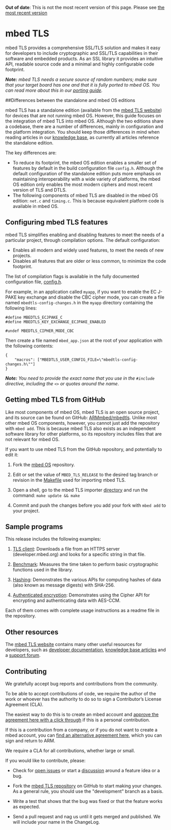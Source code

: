 <span class="warnings">**Out of date**: This is not the most recent version of this page. Please see [the most recent version](https://os.mbed.com/docs/latest/reference/tls.html)</span>
# mbed TLS

mbed TLS provides a comprehensive SSL/TLS solution and makes it easy for developers to include cryptographic and SSL/TLS capabilities in their software and embedded products. As an SSL library it provides an intuitive API, readable source code and a minimal and highly configurable code footprint.

<span class="notes">_**Note:** mbed TLS needs a secure source of random numbers; make sure that your target board has one and that it is fully ported to mbed OS. You can read more about this in our [porting guide](https://docs.mbed.com/docs/mbed-os-handbook/en/latest/advanced/porting_guide/)._</span>

##Differences between the standalone and mbed OS editions

mbed TLS has a standalone edition (available from the [mbed TLS website](https://tls.mbed.org/download)) for devices that are not running mbed OS. However, this guide focuses on the integration of mbed TLS into mbed OS. Although the two editions share a codebase, there are a number of differences, mainly in configuration and the platform integration. You should keep those differences in mind when reading articles in our [knowledge base](https://tls.mbed.org/kb), as currently all articles reference the standalone edition.

The key differences are:

- To reduce its footprint, the mbed OS edition enables a smaller set of features by default in the build configuration file `config.h`. Although the default configuration of the standalone edition puts more emphasis on maintaining interoperability with a wide variety of platforms, the mbed OS edition only enables the most modern ciphers and most recent version of TLS and DTLS.
- The following components of mbed TLS are disabled in the mbed OS edition: `net.c` and `timing.c`. This is because equivalent platform code is available in mbed OS.

## Configuring mbed TLS features

mbed TLS simplifies enabling and disabling features to meet the needs of a particular project, through compilation options. The default configuration:

- Enables all modern and widely used features, to meet the needs of new projects.
- Disables all features that are older or less common, to minimize the code footprint.

The list of compilation flags is available in the fully documented configuration file, [config.h](https://github.com/ARMmbed/mbedtls/blob/development/include/mbedtls/config.h).

For example, in an application called `myapp`, if you want to enable the EC J-PAKE key exchange and disable the CBC cipher mode, you can create a file named  `mbedtls-config-changes.h` in the `myapp` directory containing the following lines:

    #define MBEDTLS_ECJPAKE_C
    #define MBEDTLS_KEY_EXCHANGE_ECJPAKE_ENABLED

    #undef MBEDTLS_CIPHER_MODE_CBC

Then create a file named `mbed_app.json` at the root of your application with the following contents:

    {
        "macros": ["MBEDTLS_USER_CONFIG_FILE=\"mbedtls-config-changes.h\""]
    }

<span class="notes">_**Note:** You need to provide the exact name that you use in the `#include` directive, including the `<>` or quotes around the name_.

## Getting mbed TLS from GitHub

Like most components of mbed OS, mbed TLS is an open source project, and its source can be found on GitHub: [ARMmbed/mbedtls](https://github.com/ARMmbed/mbedtls). Unlike most other mbed OS components, however, you cannot just add the repository with `mbed add`. This is because mbed TLS also exists as an independent software library for other platforms, so its repository includes files that are not relevant for mbed OS.

If you want to use mbed TLS from the GitHub repository, and potentially to edit it:

1. Fork the [mbed OS](https://github.com/ARMmbed/mbed-os) repository.

2. Edit or set the value of `MBED_TLS_RELEASE` to the desired tag branch or revision in the [Makefile](https://github.com/ARMmbed/mbed-os/blob/master/features/mbedtls/importer/Makefile) used for importing mbed TLS.

3. Open a shell, go to the mbed TLS importer [directory](https://github.com/ARMmbed/mbed-os/tree/master/features/mbedtls/importer) and run the command:
    ``
    make update && make
    ``

4. Commit and push the changes before you add your fork with `mbed add` to your project.


## Sample programs

This release includes the following examples:

1. [TLS client](https://github.com/ARMmbed/mbed-os-example-tls/tree/master/tls-client): Downloads a file from an HTTPS server (developer.mbed.org) and looks for a specific string in that file.

1. [Benchmark](https://github.com/ARMmbed/mbed-os-example-tls/tree/master/benchmark): Measures the time taken to perform basic cryptographic functions used in the library.

1. [Hashing](https://github.com/ARMmbed/mbed-os-example-tls/tree/master/hashing): Demonstrates the various APIs for computing hashes of data (also known as message digests) with SHA-256.

1. [Authenticated encryption](https://github.com/ARMmbed/mbed-os-example-tls/tree/master/authcrypt): Demonstrates using the Cipher API for encrypting and authenticating data with AES-CCM.

Each of them comes with complete usage instructions as a readme file in the repository.

## Other resources

The [mbed TLS website](https://tls.mbed.org) contains many other useful resources for developers, such as [developer documentation](https://tls.mbed.org/dev-corner), [knowledge base articles](https://tls.mbed.org/kb) and a [support forum](https://tls.mbed.org/discussions).

## Contributing

We gratefully accept bug reports and contributions from the community. 

To be able to accept contributions of code, we require the author of the work or whoever has the authority to do so to sign a Contributor’s License Agreement (CLA).

The easiest way to do this is to create an mbed account and [approve the agreement here with a click through](https://developer.mbed.org/contributor_agreement/) if this is a personal contribution.

If this is a contribution from a company, or if you do not want to create a mbed account, you can [find an alternative agreement here](https://www.mbed.com/en/about-mbed/contributor-license-agreements/), which you can sign and return to ARM.

We require a CLA for all contributions, whether large or small. 

If you would like to contribute, please:

- Check for [open issues](https://github.com/ARMmbed/mbedtls/issues) or start a [discussion](https://tls.mbed.org/discussions) around a feature idea or a bug.

- Fork the [mbed TLS repository](https://github.com/ARMmbed/mbedtls) on GitHub to start making your changes. As a general rule, you should use the "development" branch as a basis.

- Write a test that shows that the bug was fixed or that the feature works as expected.

- Send a pull request and nag us until it gets merged and published. We will include your name in the ChangeLog.

